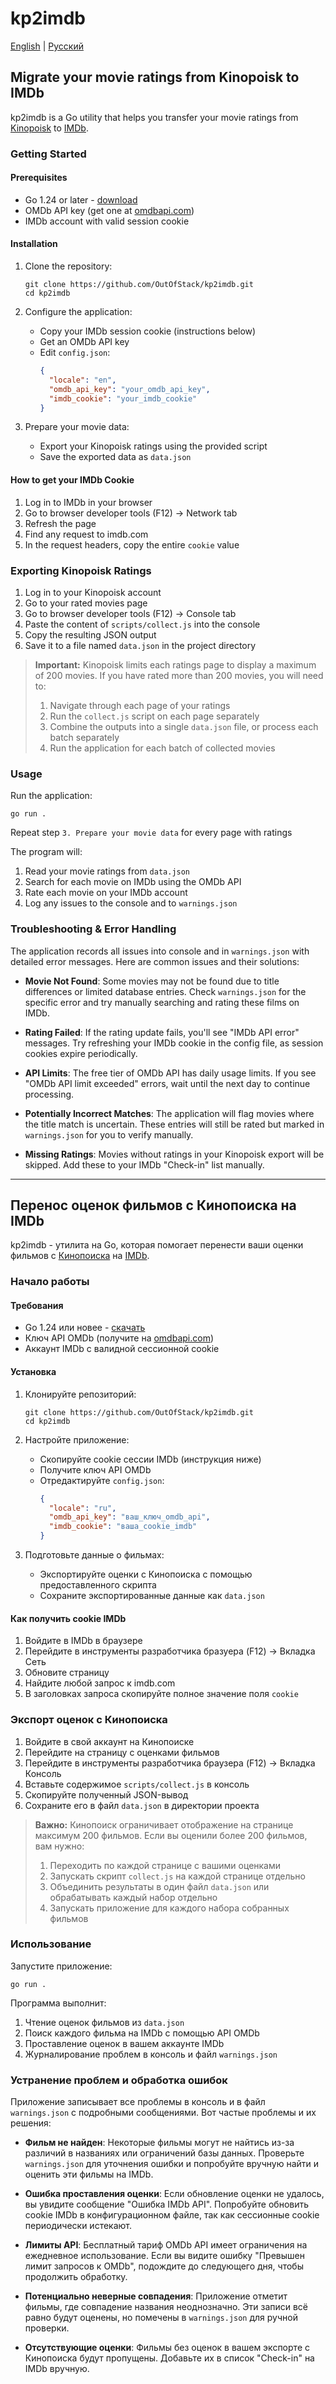 # kp2imdb

[English](#english) | [Русский](#russian)

<a name="english"></a>

## Migrate your movie ratings from Kinopoisk to IMDb

kp2imdb is a Go utility that helps you transfer your movie ratings from [Kinopoisk](https://kinopoisk.ru) to [IMDb](https://imdb.com).

### Getting Started

#### Prerequisites

- Go 1.24 or later - [download](https://go.dev/doc/install)
- OMDb API key (get one at [omdbapi.com](https://www.omdbapi.com/apikey.aspx))
- IMDb account with valid session cookie

#### Installation

1. Clone the repository:
   ```
   git clone https://github.com/OutOfStack/kp2imdb.git
   cd kp2imdb
   ```

2. Configure the application:
    - Copy your IMDb session cookie (instructions below)
    - Get an OMDb API key
    - Edit `config.json`:
      ```json
      {
        "locale": "en",
        "omdb_api_key": "your_omdb_api_key",
        "imdb_cookie": "your_imdb_cookie"
      }
      ```

3. Prepare your movie data:
    - Export your Kinopoisk ratings using the provided script
    - Save the exported data as `data.json`

#### How to get your IMDb Cookie

1. Log in to IMDb in your browser
2. Go to browser developer tools (F12) -> Network tab
3. Refresh the page
4. Find any request to imdb.com
5. In the request headers, copy the entire `cookie` value

### Exporting Kinopoisk Ratings

1. Log in to your Kinopoisk account
2. Go to your rated movies page
3. Go to browser developer tools (F12) -> Console tab
4. Paste the content of `scripts/collect.js` into the console
5. Copy the resulting JSON output
6. Save it to a file named `data.json` in the project directory
> **Important:** Kinopoisk limits each ratings page to display a maximum of 200 movies. If you have rated more than 200 movies, you will need to:
>
> 1. Navigate through each page of your ratings
> 2. Run the `collect.js` script on each page separately
> 3. Combine the outputs into a single `data.json` file, or process each batch separately
> 4. Run the application for each batch of collected movies

### Usage

Run the application:

```
go run .
```

Repeat step `3. Prepare your movie data` for every page with ratings
 

The program will:
1. Read your movie ratings from `data.json`
2. Search for each movie on IMDb using the OMDb API
3. Rate each movie on your IMDb account
4. Log any issues to the console and to `warnings.json`

### Troubleshooting & Error Handling

The application records all issues into console and in `warnings.json` with detailed error messages. Here are common issues and their solutions:

- **Movie Not Found**: Some movies may not be found due to title differences or limited database entries. Check `warnings.json` for the specific error and try manually searching and rating these films on IMDb.

- **Rating Failed**: If the rating update fails, you'll see "IMDb API error" messages. Try refreshing your IMDb cookie in the config file, as session cookies expire periodically.

- **API Limits**: The free tier of OMDb API has daily usage limits. If you see "OMDb API limit exceeded" errors, wait until the next day to continue processing.

- **Potentially Incorrect Matches**: The application will flag movies where the title match is uncertain. These entries will still be rated but marked in `warnings.json` for you to verify manually.

- **Missing Ratings**: Movies without ratings in your Kinopoisk export will be skipped. Add these to your IMDb "Check-in" list manually.

---

<a name="russian"></a>

## Перенос оценок фильмов с Кинопоиска на IMDb

kp2imdb - утилита на Go, которая помогает перенести ваши оценки фильмов с [Кинопоиска](https://kinopoisk.ru) на [IMDb](https://imdb.com).

### Начало работы

#### Требования

- Go 1.24 или новее - [скачать](https://go.dev/doc/install)
- Ключ API OMDb (получите на [omdbapi.com](https://www.omdbapi.com/apikey.aspx))
- Аккаунт IMDb с валидной сессионной cookie

#### Установка

1. Клонируйте репозиторий:
   ```
   git clone https://github.com/OutOfStack/kp2imdb.git
   cd kp2imdb
   ```

2. Настройте приложение:
    - Скопируйте cookie сессии IMDb (инструкция ниже)
    - Получите ключ API OMDb
    - Отредактируйте `config.json`:
      ```json
      {
        "locale": "ru",
        "omdb_api_key": "ваш_ключ_omdb_api",
        "imdb_cookie": "ваша_cookie_imdb"
      }
      ```

3. Подготовьте данные о фильмах:
    - Экспортируйте оценки с Кинопоиска с помощью предоставленного скрипта
    - Сохраните экспортированные данные как `data.json`

#### Как получить cookie IMDb

1. Войдите в IMDb в браузере
2. Перейдите в инструменты разработчика бразуера (F12) -> Вкладка Сеть
3. Обновите страницу
4. Найдите любой запрос к imdb.com
5. В заголовках запроса скопируйте полное значение поля `cookie`

### Экспорт оценок с Кинопоиска

1. Войдите в свой аккаунт на Кинопоиске
2. Перейдите на страницу с оценками фильмов
3. Перейдите в инструменты разработчика браузера (F12) -> Вкладка Консоль
4. Вставьте содержимое `scripts/collect.js` в консоль
5. Скопируйте полученный JSON-вывод
6. Сохраните его в файл `data.json` в директории проекта
> **Важно:** Кинопоиск ограничивает отображение на странице максимум 200 фильмов. Если вы оценили более 200 фильмов, вам нужно:
>
> 1. Переходить по каждой странице с вашими оценками
> 2. Запускать скрипт `collect.js` на каждой странице отдельно
> 3. Объединить результаты в один файл `data.json` или обрабатывать каждый набор отдельно
> 4. Запускать приложение для каждого набора собранных фильмов

### Использование

Запустите приложение:

```
go run .
```

Программа выполнит:
1. Чтение оценок фильмов из `data.json`
2. Поиск каждого фильма на IMDb с помощью API OMDb
3. Проставление оценок в вашем аккаунте IMDb
4. Журналирование проблем в консоль и файл `warnings.json`

### Устранение проблем и обработка ошибок

Приложение записывает все проблемы в консоль и в файл `warnings.json` с подробными сообщениями. Вот частые проблемы и их решения:

- **Фильм не найден**: Некоторые фильмы могут не найтись из-за различий в названиях или ограничений базы данных. Проверьте `warnings.json` для уточнения ошибки и попробуйте вручную найти и оценить эти фильмы на IMDb.

- **Ошибка проставления оценки**: Если обновление оценки не удалось, вы увидите сообщение "Ошибка IMDb API". Попробуйте обновить cookie IMDb в конфигурационном файле, так как сессионные cookie периодически истекают.

- **Лимиты API**: Бесплатный тариф OMDb API имеет ограничения на ежедневное использование. Если вы видите ошибку "Превышен лимит запросов к OMDb", подождите до следующего дня, чтобы продолжить обработку.

- **Потенциально неверные совпадения**: Приложение отметит фильмы, где совпадение названия неоднозначно. Эти записи всё равно будут оценены, но помечены в `warnings.json` для ручной проверки.

- **Отсутствующие оценки**: Фильмы без оценок в вашем экспорте с Кинопоиска будут пропущены. Добавьте их в список "Check-in" на IMDb вручную.

